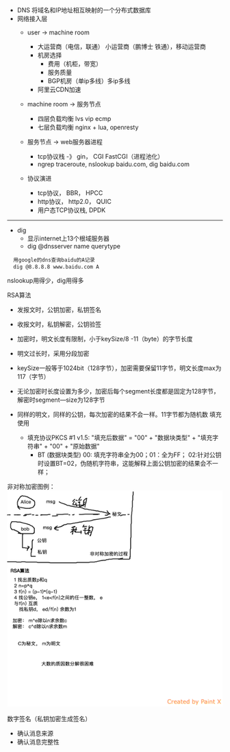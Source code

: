 + DNS 将域名和IP地址相互映射的一个分布式数据库
+ 网络接入层
  + user -> machine room
    + 大运营商（电信，联通） 小运营商（鹏博士 铁通），移动运营商
    + 机房选择
      + 费用（机柜，带宽）
      + 服务质量
      + BGP机房（单ip多线）多ip多线
    + 阿里云CDN加速
  + machine room -> 服务节点
    + 四层负载均衡 lvs vip ecmp
    + 七层负载均衡 nginx + lua, openresty 
  + 服务节点 -> web服务器进程
    + tcp协议栈 -》 gin， CGI FastCGI（进程池化）
    + ngrep traceroute, nslookup baidu.com, dig baidu.com
  
  + 协议演进
    + tcp协议， BBR， HPCC
    + http协议， http2.0， QUIC
    + 用户态TCP协议栈, DPDK
  
---

+ dig
  + 显示internet上13个根域服务器
  + dig @dnsserver name querytype



```
  用google的dns查询baidu的A记录
  dig @8.8.8.8 www.baidu.com A
```


nslookup用得少，dig用得多

RSA算法
+ 发报文时，公钥加密，私钥签名
+ 收报文时，私钥解密，公钥验签

+ 加密时，明文长度有限制，小于keySize/8 -11（byte）的字节长度
+ 明文过长时，采用分段加密
+ keySize一般等于1024bit（128字节），加密需要保留11字节，明文长度max为117（字节）
+ 无论加密时长度设置为多少，加密后每个segment长度都是固定为128字节，解密时segment—size为128字节

+ 同样的明文，同样的公钥，每次加密的结果不会一样。11字节都为随机数 填充使用
  + 填充协议PKCS #1 v1.5: "填充后数据" = "00" + "数据块类型" + "填充字符串" + "00" + "原始数据"
    + BT (数据块类型) 00: 填充字符串全为00；01：全为FF； 02:针对公钥时设置BT=02，伪随机字符串，这能解释上面公钥加密的结果会不一样；


非对称加密图例：
![image](net-image/RSA.png)

数字签名（私钥加密生成签名）
+ 确认消息来源
+ 确认消息完整性

